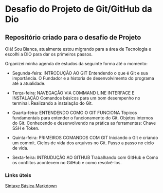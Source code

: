#  Desafio do Projeto de Git/GitHub da Dio
 ## Repositório criado para o desafio de Projeto

Olá!
Sou Bianca, atualmente estou migrando para a área de Tecnologia e escolhi a DIO para dar os primeiros passos.

Organizei minha agenda de estudos da seguinte forma até o momento:
 - Segunda-feira: INTRODUÇÃO AO GIT
 Entendendo o que é Git e sua importância.
 O Fundador e a historia de desenvolvimento do programa até a atualidade.
 
 - Terça-feira: NAVEGAÇÃO VIA COMMAND LINE INTERFACE E INSTALAÇÃO
  Comandos básicos para um bom desempenho no terminal.
  Realizando a instalação do Git.
  
 - Quarta-feira: ENTENDENDO COMO O GIT FUNCIONA
 Tópicos fundamentais para entender o funcionamento do Git.
 Objetos internos do Git.
 Conhecendo e desenvolvendo na prática as ferramentas: Chave SSH e Token.
 
 - Quinta-feira: PRIMEIROS COMANDOS COM GIT
 Iniciando o Git e criando um commit.
 Ciclos de vida dos arquivos no Git.
 Passo a passo no ciclo de vida.
 
 - Sexta-feira: INTRUDUÇÃO AO GITHUB
 Trabalhando com GitHub e Como os conflitos acontecem no GitHub e como resolvê-los.
 


### Links úteis
[Sintaxe Básica Markdown](https://www.markdownguide.org/basic-syntax/)


